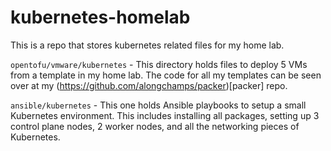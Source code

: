 # kubernetes-homelab
This is a repo that stores kubernetes related files for my home lab.

`opentofu/vmware/kubernetes` - This directory holds files to deploy 5 VMs from a template in my home lab. The code for all my templates can be seen over at my (https://github.com/alongchamps/packer)[packer] repo.

`ansible/kubernetes` - This one holds Ansible playbooks to setup a small Kubernetes environment. This includes installing all packages, setting up 3 control plane nodes, 2 worker nodes, and all the networking pieces of Kubernetes.